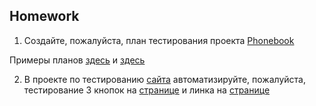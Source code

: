 ## Homework

1. Создайте, пожалуйста, план тестирования проекта [Phonebook](https://telranedu.web.app/home)

Примеры планов [здесь](https://drive.google.com/drive/folders/1VVfg1hIHArh84sujBaQvRU-PAFg1dNLn?usp=sharing) и [здесь](https://docs.google.com/spreadsheets/d/1U317s4nR6WYXNnxaHmJ6pqVNMMjNCjQf/edit?usp=sharing&ouid=116447005932578256378&rtpof=true&sd=true)

2. В проекте по тестированию [сайта](http://the-internet.herokuapp.com/) автоматизируйте, пожалуйста, тестирование 3 кнопок на [странице](http://the-internet.herokuapp.com/javascript_alerts) и линка на [странице](http://the-internet.herokuapp.com/windows) 

